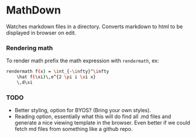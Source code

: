 MathDown
========

Watches markdown files in a directory. Converts markdown to html to be displayed
in browser on edit.

### Rendering math

To render math prefix the math expression with `rendermath`, ex:

```sh
rendermath f(x) = \int_{-\infty}^\infty
    \hat f(\xi)\,e^{2 \pi i \xi x}
    \,d\xi
```

### TODO

* Better styling, option for BYOS? (Bring your own styles).
* Reading option, essentially what this will do find all .md files
  and generate a nice viewing template in the browser. Even better if
  we could fetch md files from something like a github repo.
